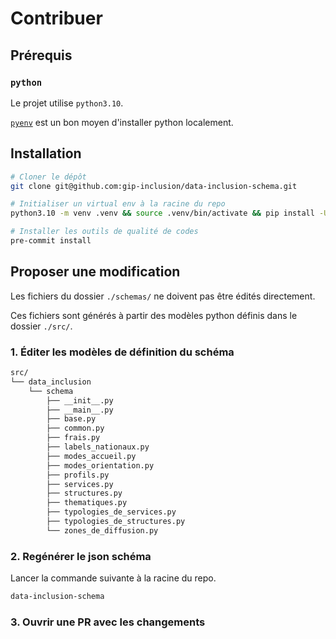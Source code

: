 # Contribuer

## Prérequis

### `python`

Le projet utilise `python3.10`.

[`pyenv`](https://github.com/pyenv/pyenv-installer) est un bon moyen d'installer python localement.

## Installation

```bash
# Cloner le dépôt
git clone git@github.com:gip-inclusion/data-inclusion-schema.git

# Initialiser un virtual env à la racine du repo
python3.10 -m venv .venv && source .venv/bin/activate && pip install -U pip setuptools wheel && pip install -e '.[dev]'

# Installer les outils de qualité de codes
pre-commit install
```

## Proposer une modification

Les fichiers du dossier `./schemas/` ne doivent pas être édités directement.

Ces fichiers sont générés à partir des modèles python définis dans le dossier `./src/`.


### 1. Éditer les modèles de définition du schéma


```bash
src/
└── data_inclusion
    └── schema
        ├── __init__.py
        ├── __main__.py
        ├── base.py
        ├── common.py
        ├── frais.py
        ├── labels_nationaux.py
        ├── modes_accueil.py
        ├── modes_orientation.py
        ├── profils.py
        ├── services.py
        ├── structures.py
        ├── thematiques.py
        ├── typologies_de_services.py
        ├── typologies_de_structures.py
        └── zones_de_diffusion.py
```

### 2. Regénérer le json schéma

Lancer la commande suivante à la racine du repo.

```bash
data-inclusion-schema
```

### 3. Ouvrir une PR avec les changements
